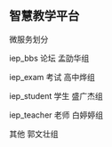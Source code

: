 智慧教学平台
---
微服务划分

iep_bbs  论坛   孟劭华组

iep_exam  考试  高中烨组

iep_student 学生   盛广杰组

iep_teacher 老师   白婷婷组

其他         郭文壮组